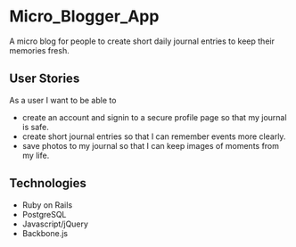 # Micro_Blogger_App
 A micro blog for people to create short daily journal entries to keep their memories fresh.

 ## User Stories

 As a user I want to be able to
  - create an account and signin to a secure profile page so that my journal is safe.
  - create short journal entries so that I can remember events more clearly.
  - save photos to my journal so that I can keep images of moments from my life.

  ## Technologies
  - Ruby on Rails
  - PostgreSQL
  - Javascript/jQuery
  - Backbone.js
